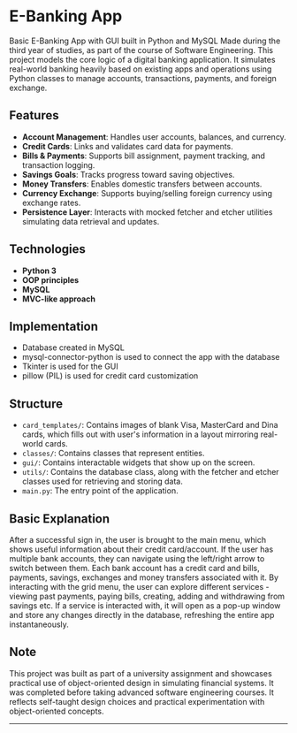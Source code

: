 # E-Banking App

Basic E-Banking App with GUI built in Python and MySQL
Made during the third year of studies, as part of the course of Software Engineering.
This project models the core logic of a digital banking application. It simulates real-world banking heavily based on existing apps and operations using Python classes to manage accounts, transactions, payments, and foreign exchange.

## Features

- **Account Management**: Handles user accounts, balances, and currency.
- **Credit Cards**: Links and validates card data for payments.
- **Bills & Payments**: Supports bill assignment, payment tracking, and transaction logging.
- **Savings Goals**: Tracks progress toward saving objectives.
- **Money Transfers**: Enables domestic transfers between accounts.
- **Currency Exchange**: Supports buying/selling foreign currency using exchange rates.
- **Persistence Layer**: Interacts with mocked fetcher and etcher utilities simulating data retrieval and updates.

## Technologies

- **Python 3**
- **OOP principles**
- **MySQL**
- **MVC-like approach**

## Implementation

- Database created in MySQL
- mysql-connector-python is used to connect the app with the database
- Tkinter is used for the GUI
- pillow (PIL) is used for credit card customization

## Structure

- `card_templates/`: Contains images of blank Visa, MasterCard and Dina cards, which fills out with user's information in a layout mirroring real-world cards.
- `classes/`: Contains classes that represent entities.
- `gui/`: Contains interactable widgets that show up on the screen.
- `utils/`: Contains the database class, along with the fetcher and etcher classes used for retrieving and storing data.
- `main.py`: The entry point of the application.

## Basic Explanation

After a successful sign in, the user is brought to the main menu, which shows useful information about their credit card/account. If the user has multiple bank accounts, they can navigate using the left/right arrow to switch between them.
Each bank account has a credit card and bills, payments, savings, exchanges and money transfers associated with it.
By interacting with the grid menu, the user can explore different services - viewing past payments, paying bills, creating, adding and withdrawing from savings etc.
If a service is interacted with, it will open as a pop-up window and store any changes directly in the database, refreshing the entire app instantaneously.

## Note

This project was built as part of a university assignment and showcases practical use of object-oriented design in simulating financial systems. It was completed before taking advanced software engineering courses. It reflects self-taught design choices and practical experimentation with object-oriented concepts.

---

